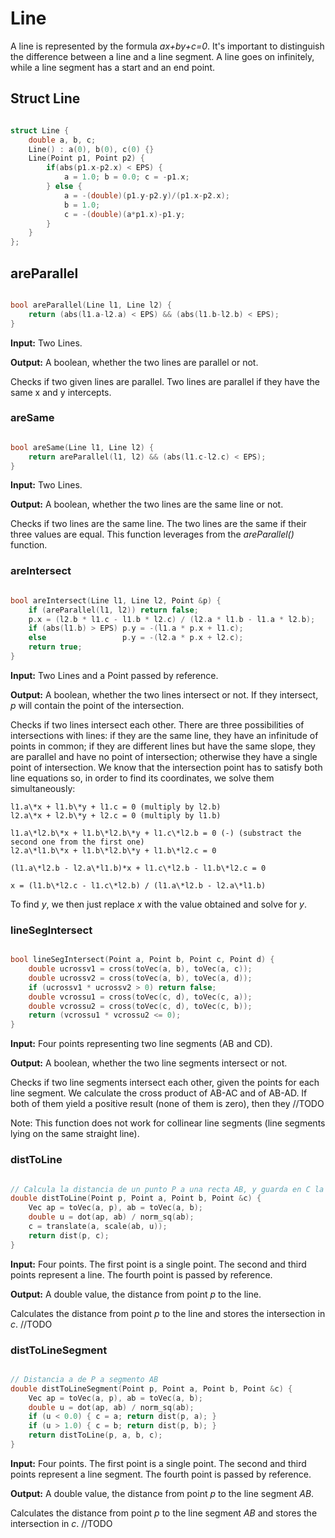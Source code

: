 # Line

A line is represented by the formula _ax+by+c=0_.
It's important to distinguish the difference between a line and a line segment. A line goes on infinitely, while a line segment has a start and an end point.

## Struct Line

```cpp

struct Line {
	double a, b, c;
	Line() : a(0), b(0), c(0) {}
	Line(Point p1, Point p2) {
		if(abs(p1.x-p2.x) < EPS) {
			a = 1.0; b = 0.0; c = -p1.x;
		} else {
			a = -(double)(p1.y-p2.y)/(p1.x-p2.x);
			b = 1.0;
			c = -(double)(a*p1.x)-p1.y;
		}
	}
};

``` 

## areParallel

```cpp

bool areParallel(Line l1, Line l2) {
	return (abs(l1.a-l2.a) < EPS) && (abs(l1.b-l2.b) < EPS);
}

```

**Input:** Two Lines.

**Output:** A boolean, whether the two lines are parallel or not.

Checks if two given lines are parallel. Two lines are parallel if they have the same x and y intercepts.

### areSame

```cpp

bool areSame(Line l1, Line l2) {
	return areParallel(l1, l2) && (abs(l1.c-l2.c) < EPS);
}

```

**Input:** Two Lines.

**Output:** A boolean, whether the two lines are the same line or not.

Checks if two lines are the same line. The two lines are the same if their three values are equal. This function leverages from the _areParallel()_ function.

### areIntersect

```cpp

bool areIntersect(Line l1, Line l2, Point &p) {
	if (areParallel(l1, l2)) return false;
	p.x = (l2.b * l1.c - l1.b * l2.c) / (l2.a * l1.b - l1.a * l2.b);
	if (abs(l1.b) > EPS) p.y = -(l1.a * p.x + l1.c);
	else                 p.y = -(l2.a * p.x + l2.c);
	return true;
}

```

**Input:** Two Lines and a Point passed by reference.

**Output:** A boolean, whether the two lines intersect or not. If they intersect, _p_ will contain the point of the intersection.

Checks if two lines intersect each other. There are three possibilities of intersections with lines: if they are the same line, they have an infinitude of points in common; if they are different lines but have the same slope, they are parallel and have no point of intersection; otherwise they have a single point of intersection. We know that the intersection point has to satisfy both line equations so, in order to find its coordinates, we solve them simultaneously:

	l1.a\*x + l1.b\*y + l1.c = 0 (multiply by l2.b)
	l2.a\*x + l2.b\*y + l2.c = 0 (multiply by l1.b)
	
	l1.a\*l2.b\*x + l1.b\*l2.b\*y + l1.c\*l2.b = 0 (-) (substract the second one from the first one)
	l2.a\*l1.b\*x + l1.b\*l2.b\*y + l1.b\*l2.c = 0
	
	(l1.a\*l2.b - l2.a\*l1.b)*x + l1.c\*l2.b - l1.b\*l2.c = 0
	
	x = (l1.b\*l2.c - l1.c\*l2.b) / (l1.a\*l2.b - l2.a\*l1.b)
	
To find _y_, we then just replace _x_ with the value obtained and solve for _y_.

### lineSegIntersect

```cpp

bool lineSegIntersect(Point a, Point b, Point c, Point d) {
	double ucrossv1 = cross(toVec(a, b), toVec(a, c));
	double ucrossv2 = cross(toVec(a, b), toVec(a, d));
	if (ucrossv1 * ucrossv2 > 0) return false;
	double vcrossu1 = cross(toVec(c, d), toVec(c, a));
	double vcrossu2 = cross(toVec(c, d), toVec(c, b));
	return (vcrossu1 * vcrossu2 <= 0);
}

```

**Input:** Four points representing two line segments (AB and CD).

**Output:** A boolean, whether the two line segments intersect or not.

Checks if two line segments intersect each other, given the points for each line segment.
We calculate the cross product of AB-AC and of AB-AD. If both of them yield a positive result (none of them is zero), then they  //TODO


Note: This function does not work for collinear line segments (line segments lying on the same straight line).

### distToLine

```cpp

// Calcula la distancia de un punto P a una recta AB, y guarda en C la interseccion
double distToLine(Point p, Point a, Point b, Point &c) {
	Vec ap = toVec(a, p), ab = toVec(a, b);
	double u = dot(ap, ab) / norm_sq(ab);
	c = translate(a, scale(ab, u));
	return dist(p, c);
}

```

**Input:** Four points. The first point is a single point. The second and third points represent a line. The fourth point is passed by reference.

**Output:** A double value, the distance from point _p_ to the line.

Calculates the distance from point _p_ to the line and stores the intersection in _c_. //TODO

### distToLineSegment

```cpp

// Distancia a de P a segmento AB
double distToLineSegment(Point p, Point a, Point b, Point &c) {
	Vec ap = toVec(a, p), ab = toVec(a, b);
	double u = dot(ap, ab) / norm_sq(ab);
	if (u < 0.0) { c = a; return dist(p, a); }
	if (u > 1.0) { c = b; return dist(p, b); }
	return distToLine(p, a, b, c);
}

```

**Input:** Four points. The first point is a single point. The second and third points represent a line segment. The fourth point is passed by reference.

**Output:** A double value, the distance from point _p_ to the line segment _AB_.

Calculates the distance from point _p_ to the line segment _AB_ and stores the intersection in _c_. //TODO
